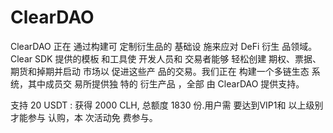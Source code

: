 # ClearDAO
ClearDAO 正在
通过构建可
定制衍生品的
基础设
施来应对 DeFi 衍生
品领域。Clear SDK
提供的模板
和工具使
开发人员和
交易者能够
轻松创建
期权、票据、
期货和掉期并启动
市场以
促进这些产
品的交易。我们正在
构建一个多链生态
系统，其中成员交
易所提供独
特的
衍生产品
，全部
由 ClearDAO
提供支持。

支持
20
USDT
: 获得
2000 CLH,
总额度 1830
份.用户需
要达到VIP1和
以上级别
才能参与
认购，本
次活动免
费参与。
